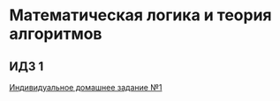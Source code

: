 # Математическая логика и теория алгоритмов

## ИДЗ 1
[Индивидуальное домашнее задание №1](https://github.com/iposov/site/raw/master/17fall/idz1.pdf)
